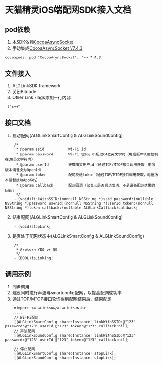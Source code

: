 # 天猫精灵iOS端配网SDK接入文档

## pod依赖
1. 本SDK依赖[CocoaAsyncSocket](https://github.com/robbiehanson/CocoaAsyncSocket)
2. 手动集成[CocoaAsyncSocket V7.4.3](https://codeload.github.com/robbiehanson/CocoaAsyncSocket/zip/7.4.3)
```
cocoapods: pod 'CocoaAsyncSocket', '~> 7.4.3'
```

## 文件接入
1. ALGLinkSDK.framework
2. 关闭Bitcode
3. Other Link Flags添加一行内容
```
-l"c++"
```

## 接口文档
1. 启动配网(ALGLinkSmartConfig & ALGLinkSoundConfig)
```
    /*
     * @param ssid           Wi-Fi id
     * @param password       Wi-Fi 密码，不超过64位英文字符（电信版本长度控制在30英文字符内）
     * @param userId         天猫精灵用户id（通过TOP/MTOP接口调用获取，电信版本请替换为OpenId）
     * @param token          配网校验token（通过TOP/MTOP接口调用获取，电信版本请替换为AppKey）
     * @param callback       配网回调（仅表示是否启动成功，不是设备配网结果的回调）
     */
    - (void)linkWithSSID:(nonnull NSString *)ssid password:(nullable NSString *)password userId:(nonnull NSString *)userId token:(nonnull NSString *)token callback:(nullable ALGLinkCallback)callback;
```
2. 结束配网(ALGLinkSmartConfig & ALGLinkSoundConfig)
```
    - (void)stopLink;
```
3. 是否处于配网状态中(ALGLinkSmartConfig & ALGLinkSoundConfig)
```
    /*
     * @return YES or NO
     */
    - (BOOL)isLinking;
```


## 调用示例
1. 同步调用
2. 建议同时进行声波与smartconfig配网，以提高配网成功率
3. 通过TOP/MTOP接口轮询得到配网结果后，结束配网
```
    #import <ALGLinkSDK/ALGLinkSDK.h>
    ....
    // Wi-Fi配网
    [[ALGLinkSmartConfig sharedInstance] linkWithSSID:@"123" password:@"123" userId:@"123" token:@"123" callback:nil];
    // 声波配网
    [[ALGLinkSoundConfig sharedInstance] linkWithSSID:@"123" password:@"123" userId:@"123" token:@"123" callback:nil];

    // 停止配网
    [[ALGLinkSmartConfig sharedInstance] stopLink];
    [[ALGLinkSoundConfig sharedInstance] stopLink];
```
